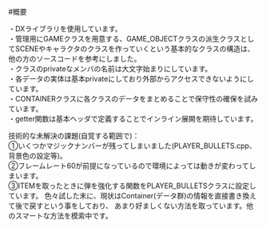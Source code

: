 #概要

・DXライブラリを使用しています。	
・管理用にGAMEクラスを用意する、GAME_OBJECTクラスの派生クラスとしてSCENEやキャラクタのクラスを作っていくという基本的なクラスの構造は、他の方のソースコードを参考にしました。    
・クラスのprivateなメンバの名前は大文字始まりにしています。  
・各データの実体は基本privateにしており外部からアクセスできないようにしています。  
・CONTAINERクラスに各クラスのデータをまとめることで保守性の確保を試みています。  
・getter関数は基本ヘッダで定義することでインライン展開を期待しています。  

技術的な未解決の課題(自覚する範囲で)：  
①いくつかマジックナンバーが残ってしまいました(PLAYER_BULLETS.cpp、背景色の設定等)。  
②フレームレート60が前提になっているので環境によっては動きが変わってしまいます。  
③ITEMを取ったときに弾を強化する関数をPLAYER_BULLETSクラスに設定しています。
  色々試した末に、現状はContainer(データ群)の情報を直接書き換えて後で戻すという事をしており、
	あまり好ましくない方法を取っています。他のスマートな方法を模索中です。
